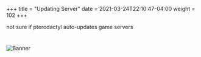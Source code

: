 +++
title = "Updating Server"
date =  2021-03-24T22:10:47-04:00
weight = 102
+++

not sure if pterodactyl auto-updates game servers

#
![Banner](/images/fishy.gif)